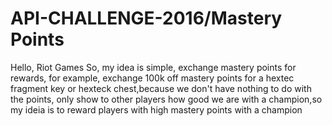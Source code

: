 # API-CHALLENGE-2016/Mastery Points
Hello, Riot Games
So, my idea is simple, exchange mastery points for rewards, for example, exchange 100k off mastery points for a hextec fragment key or hexteck chest,because we don't have nothing to do with the points, only show to other players how good we are with a champion,so my ideia is to reward players with high mastery points with a champion
